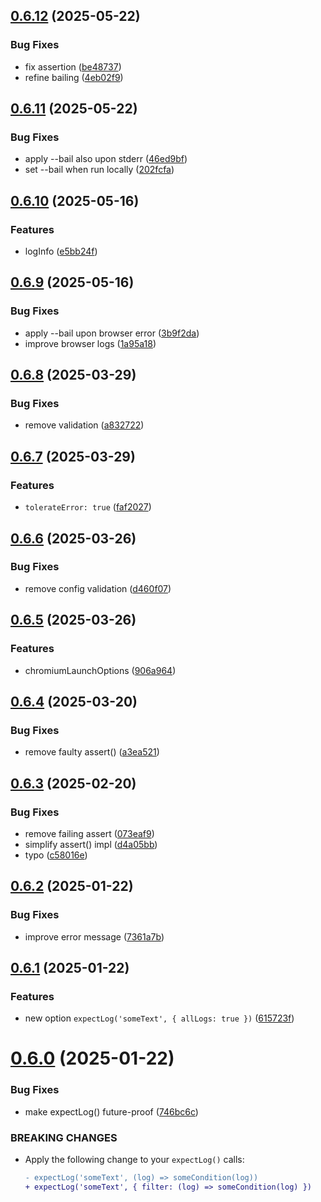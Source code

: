 ## [0.6.12](https://github.com/brillout/test-e2e/compare/v0.6.11...v0.6.12) (2025-05-22)


### Bug Fixes

* fix assertion ([be48737](https://github.com/brillout/test-e2e/commit/be48737c5ce5d8470a51daf3888b8c5e4a25a157))
* refine bailing ([4eb02f9](https://github.com/brillout/test-e2e/commit/4eb02f9144dcdf90a5c56ba356557168bd8a755e))



## [0.6.11](https://github.com/brillout/test-e2e/compare/v0.6.10...v0.6.11) (2025-05-22)


### Bug Fixes

* apply --bail also upon stderr ([46ed9bf](https://github.com/brillout/test-e2e/commit/46ed9bf616a2299f9feaf1a0c0b741b89d45685e))
* set --bail when run locally ([202fcfa](https://github.com/brillout/test-e2e/commit/202fcfa83a3a1fd415fd4a99438f9572a4748ea1))



## [0.6.10](https://github.com/brillout/test-e2e/compare/v0.6.9...v0.6.10) (2025-05-16)


### Features

* logInfo ([e5bb24f](https://github.com/brillout/test-e2e/commit/e5bb24f07ef59e6f124c61105dd7b9318d5b6fbf))



## [0.6.9](https://github.com/brillout/test-e2e/compare/v0.6.8...v0.6.9) (2025-05-16)


### Bug Fixes

* apply --bail upon browser error ([3b9f2da](https://github.com/brillout/test-e2e/commit/3b9f2da01424532a9e141edfb296a70d98341b01))
* improve browser logs ([1a95a18](https://github.com/brillout/test-e2e/commit/1a95a181f468ab24998eae333f434cc23c360206))



## [0.6.8](https://github.com/brillout/test-e2e/compare/v0.6.7...v0.6.8) (2025-03-29)


### Bug Fixes

* remove validation ([a832722](https://github.com/brillout/test-e2e/commit/a832722eabf587d61eeed0a3ea2d5ee4f6bed859))



## [0.6.7](https://github.com/brillout/test-e2e/compare/v0.6.6...v0.6.7) (2025-03-29)


### Features

* `tolerateError: true` ([faf2027](https://github.com/brillout/test-e2e/commit/faf2027c913c0efcf91412e143639bfdf56a8533))



## [0.6.6](https://github.com/brillout/test-e2e/compare/v0.6.5...v0.6.6) (2025-03-26)


### Bug Fixes

* remove config validation ([d460f07](https://github.com/brillout/test-e2e/commit/d460f070a89c46930c78f53b472ebbb7bb155b4b))



## [0.6.5](https://github.com/brillout/test-e2e/compare/v0.6.4...v0.6.5) (2025-03-26)


### Features

* chromiumLaunchOptions ([906a964](https://github.com/brillout/test-e2e/commit/906a96470536280e07177c7e71da7a8253b292d9))



## [0.6.4](https://github.com/brillout/test-e2e/compare/v0.6.3...v0.6.4) (2025-03-20)


### Bug Fixes

* remove faulty assert() ([a3ea521](https://github.com/brillout/test-e2e/commit/a3ea5210f32f9d9f5bf69e6ea3d0bb4e5d442b6e))



## [0.6.3](https://github.com/brillout/test-e2e/compare/v0.6.2...v0.6.3) (2025-02-20)


### Bug Fixes

* remove failing assert ([073eaf9](https://github.com/brillout/test-e2e/commit/073eaf9bee07aea46712538a36368abc3bbb082d))
* simplify assert() impl ([d4a05bb](https://github.com/brillout/test-e2e/commit/d4a05bbc34475c47a995a1daeb6cdc257157e9ba))
* typo ([c58016e](https://github.com/brillout/test-e2e/commit/c58016e9b7d830aa7e6a67aa090537ff54584b5a))



## [0.6.2](https://github.com/brillout/test-e2e/compare/v0.6.1...v0.6.2) (2025-01-22)


### Bug Fixes

* improve error message ([7361a7b](https://github.com/brillout/test-e2e/commit/7361a7bdcbbc1aefc021c0d3fe8c374d13252294))



## [0.6.1](https://github.com/brillout/test-e2e/compare/v0.6.0...v0.6.1) (2025-01-22)


### Features

* new option `expectLog('someText', { allLogs: true })` ([615723f](https://github.com/brillout/test-e2e/commit/615723f9eed788f2afad25a6e5f32f13a823a0a4))



# [0.6.0](https://github.com/brillout/test-e2e/compare/v0.5.38...v0.6.0) (2025-01-22)


### Bug Fixes

* make expectLog() future-proof ([746bc6c](https://github.com/brillout/test-e2e/commit/746bc6c87bafe9e4859920802514e960e18fb2a5))


### BREAKING CHANGES

* Apply the following change to your `expectLog()` calls:
  ```diff
  - expectLog('someText', (log) => someCondition(log))
  + expectLog('someText', { filter: (log) => someCondition(log) })
  ```



